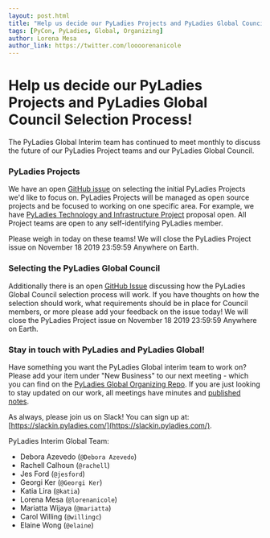 ```yaml
---
layout: post.html
title: "Help us decide our PyLadies Projects and PyLadies Global Council Selection Process!"
tags: [PyCon, PyLadies, Global, Organizing]
author: Lorena Mesa
author_link: https://twitter.com/loooorenanicole
---
```



Help us decide our PyLadies Projects and PyLadies Global Council Selection Process!
====================================================================================

The PyLadies Global Interim team has continued to meet monthly to discuss the future of our PyLadies Project teams and our PyLadies Global Council. 


### PyLadies Projects

We have an open [GitHub issue](https://github.com/pyladies/global-organizing/issues/33) on selecting the initial PyLadies Projects we'd like to focus on. PyLadies Projects will be managed as open source projects and be focused to working on one specific area. For example, we have [PyLadies Technology and Infrastructure Project](https://github.com/pyladies/global-organizing/issues/35) proposal open. All Project teams are open to any self-identifying PyLadies member.

Please weigh in today on these teams! We will close the PyLadies Project issue on November 18 2019 23:59:59 Anywhere on Earth.

### Selecting the PyLadies Global Council

Additionally there is an open [GitHub Issue](https://github.com/pyladies/global-organizing/issues/32) discussing how the PyLadies Global Council selection process will work. If you have thoughts on how the selection should work, what requirements should be in place for Council members, or more please add your feedback on the issue today! We will close the PyLadies Project issue on November 18 2019 23:59:59 Anywhere on Earth.

### Stay in touch with PyLadies and PyLadies Global!

Have something you want the PyLadies Global interim team to work on? Please add your item under "New Business" to our next meeting - which you can find on the [PyLadies Global Organizing Repo](https://github.com/pyladies/global-organizing/issues). If you are just looking to stay updated on our work, all meetings have minutes and [published notes](https://github.com/pyladies/global-organizing/tree/master/notes/2019).

As always, please join us on Slack! You can sign up at: [https://slackin.pyladies.com/](https://slackin.pyladies.com/).

PyLadies Interim Global Team:

- Debora Azevedo (`@Debora Azevedo`)
- Rachell Calhoun (`@rachell`)
- Jes Ford (`@jesford`)
- Georgi Ker (`@Georgi Ker`) 
- Katia Lira (`@katia`) 
- Lorena Mesa (`@lorenanicole`) 
- Mariatta Wijaya (`@mariatta`) 
- Carol Willing (`@willingc`) 
- Elaine Wong (`@elaine`)

